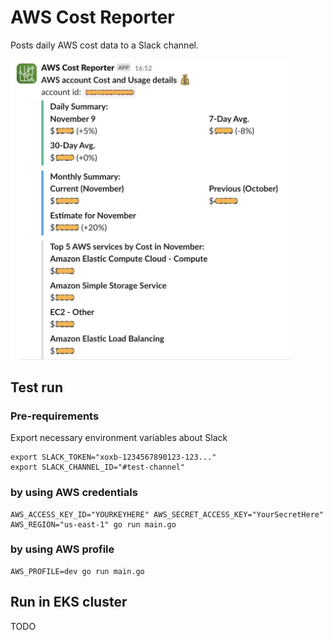 # AWS Cost Reporter

Posts daily AWS cost data to a Slack channel.

<img src="aws-cost-reporter.jpg" width="450">

## Test run

### Pre-requirements

Export necessary environment variables about Slack

```consile
export SLACK_TOKEN="xoxb-1234567890123-123..."
export SLACK_CHANNEL_ID="#test-channel"
```

### by using AWS credentials

```console
AWS_ACCESS_KEY_ID="YOURKEYHERE" AWS_SECRET_ACCESS_KEY="YourSecretHere" AWS_REGION="us-east-1" go run main.go
```

### by using AWS profile

```console
AWS_PROFILE=dev go run main.go
```

## Run in EKS cluster

TODO

